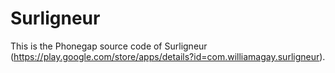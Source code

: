 Surligneur
==========

This is the Phonegap source code of Surligneur (https://play.google.com/store/apps/details?id=com.williamagay.surligneur).
